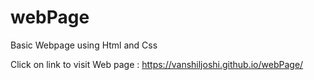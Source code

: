 # webPage
Basic Webpage using Html and Css

Click on link to visit Web page : https://vanshiljoshi.github.io/webPage/
